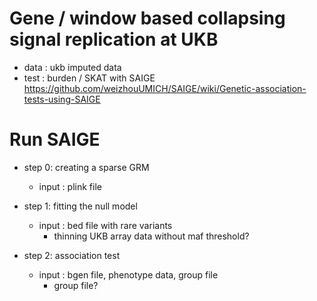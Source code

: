# Gene / window based collapsing signal replication at UKB
- data : ukb imputed data
- test : burden / SKAT with SAIGE https://github.com/weizhouUMICH/SAIGE/wiki/Genetic-association-tests-using-SAIGE

# Run SAIGE
- step 0: creating a sparse GRM
  - input : plink file
 
- step 1: fitting the null model
  - input : bed file with rare variants
    - thinning UKB array data without maf threshold?
  
- step 2: association test
  - input : bgen file, phenotype data, group file
    - group file?
